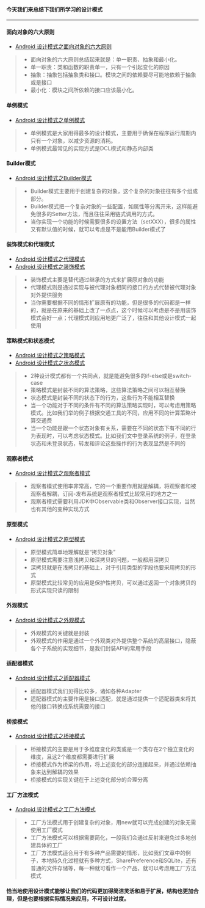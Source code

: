 
#### **今天我们来总结下我们所学习的设计模式**
---
#### **面向对象的六大原则**
- [Android 设计模式之面向对象的六大原则](http://www.jianshu.com/p/632d45c3b65d)

> - 面向对象的六大原则总结起来就是：单一职责、抽象和最小化。
> - 单一职责：类和函数的职责单一，只有一个引起变化的原因
> - 抽象：抽象包括抽象类和接口。模块之间的依赖要尽可能地依赖于抽象或是接口
> - 最小化：模块之间所依赖的接口应该最小化。

#### **单例模式**
- [Android 设计模式之单例模式](http://www.jianshu.com/p/1b3710bee2ef)

> - 单例模式是大家用得最多的设计模式，主要用于确保在程序运行周期内只有一个对象，以减少资源的消耗。
> - 单例模式最常见的实现方式是DCL模式和静态内部类


#### **Builder模式**
- [Android 设计模式之Builder模式](http://www.jianshu.com/p/804404464bd7)

> - Builder模式主要用于创建复杂的对象，这个复杂的对象往往有多个组成部分。
> - Builder模式把一个复杂对象的一些配置，如属性等分离开来，这样能避免很多的Setter方法，而且往往采用链式调用的方式。
> - 当你实现一个功能的时候需要很多的设置方法（setXXX），很多的属性又有默认值的时候，就可以考虑是不是能用Builder模式了

#### **装饰模式和代理模式**
- [Android 设计模式之代理模式](http://www.jianshu.com/p/a4eb8eda6335)
- [Android 设计模式之装饰模式](http://www.jianshu.com/p/1dc6e2cc5804)

> - 装饰模式主要是替代通过继承的方式来扩展原对象的功能
> - 代理模式则是通过实现与被代理对象相同的接口的方式代替被代理对象对外提供服务
> - 当你需要根据不同的情形扩展原有的功能，但是很多的代码都是一样的，就是在原来的基础上改了一点点，这个时候可以考虑是不是用装饰模式会好一点；代理模式则应用地更广泛了，往往和其他设计模式一起使用

#### **策略模式和状态模式**
- [Android 设计模式之策略模式](http://www.jianshu.com/p/5053d7ed181e)
- [Android 设计模式之状态模式](http://www.jianshu.com/p/41cc36a4801e)

> - 2种设计模式都有一个共同点，就是能避免很多的if-else或是switch-case
> - 策略模式是封装不同的算法策略，这些算法策略之间可以相互替换
> - 状态模式是封装不同的状态下的行为，这些行为不能相互替换
> - 当一个功能对于不同的条件有不同的算法策略实现时，可以考虑用策略模式。比如我们举的例子根据交通工具的不同，应用不同的计算策略计算交通费
> - 当一个功能是跟一个状态对象有关系，需要在不同的状态下有不同的行为表现时，可以考虑状态模式。比如我们文中登录系统的例子，在登录状态和未登录状态，转发和评论这些操作的行为表现显然是不同的

#### **观察者模式**
- [Android 设计模式之观察者模式](http://www.jianshu.com/p/41fbf3d4d828)

> - 观察者模式使用率非常高，它的一个重要作用就是解耦，将观察者和被观察者解耦，订阅-发布系统是观察者模式比较常用的地方之一
> - 观察者模式需要利用JDK中Observable类和Observer接口实现，当然也有其他的变种实现方式

#### **原型模式**
- [Android 设计模式之原型模式](http://www.jianshu.com/p/465c25491eaf)

> - 原型模式简单地理解就是“拷贝对象”
> - 原型模式需要注意浅拷贝和深拷贝的问题，一般都用深拷贝
> - 深拷贝就是在浅拷贝的基础上，对于引用类型的字段也要采用拷贝的形式
> - 原型模式比较常见的应用是保护性拷贝，可以通过返回一个对象拷贝的形式实现只读的限制

#### **外观模式**
- [Android 设计模式之外观模式](http://www.jianshu.com/p/63c7c9c4df69)

> - 外观模式的关键就是封装
> - 外观模式的作用是通过一个外观类对外提供整个系统的高层接口，隐蔽各个子系统的实现细节，是我们封装API的常用手段

#### **适配器模式**
- [Android 设计模式之适配器模式](http://www.jianshu.com/p/b4ae4fe4bcae)

> - 适配器模式我们见得比较多，诸如各种Adapter
> - 适配器模式的主要作用是接口适配，就是通过提供一个适配器类来将其他的接口转换成系统需要的接口

#### **桥接模式**
- [Android 设计模式之桥接模式](http://www.jianshu.com/p/1fa5afdd45f7)


> - 桥接模式的主要是用于多维度变化的类或是一个类存在2个独立变化的维度，且这2个维度都需要进行扩展
> - 桥接模式作为桥梁的作用，将上述变化的部分连接起来，并通过依赖抽象来达到解耦的效果
> - 桥接模式的实现关键在于上述变化部分的合理分离

#### **工厂方法模式**
- [Android 设计模式之工厂方法模式](http://www.jianshu.com/p/6f1d09e95250)

> - 工厂方法模式用于创建复杂的对象，用new就可以完成创建的对象无需使用工厂模式
> - 工厂方法模式可以根据需要简化，一般我们会通过反射来避免过多地创建具体的工厂
> - 工厂方法模式适合用于有多种产品需要的情形，比如我们文章中的例子，本地持久化过程就有多种方式，SharePreference和SQLite，还有普通的文件存储等，每一种就可看作一个产品，就可以考虑用工厂方法模式

#### **恰当地使用设计模式能够让我们的代码更加得简洁灵活和易于扩展，结构也更加合理，但是也要根据实际情况来应用，不可设计过度。**